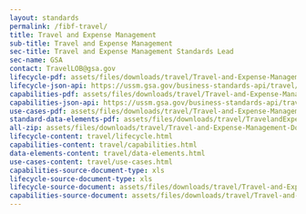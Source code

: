 ```yaml
---
layout: standards
permalink: /fibf-travel/
title: Travel and Expense Management
sub-title: Travel and Expense Management
sec-title: Travel and Expense Management Standards Lead
sec-name: GSA
contact: TravelLOB@gsa.gov
lifecycle-pdf: assets/files/downloads/travel/Travel-and-Expense-Management-Federal-Business-Lifecycle.xlsx
lifecycle-json-api: https://ussm.gsa.gov/business-standards-api/travel/business-lifecycle/
capabilities-pdf: assets/files/downloads/travel/Travel-and-Expense-Management-Business-Capabilities.xlsx
capabilities-json-api: https://ussm.gsa.gov/business-standards-api/travel/capabilities/
use-cases-pdf: assets/files/downloads/travel/Travel-and-Expense-Management-Business-use-cases.zip
standard-data-elements-pdf: assets/files/downloads/travel/TravelandExpense_FIBF_Standard_Data_Elements.xlsx
all-zip: assets/files/downloads/travel/Travel-and-Expense-Management-Download-All.zip
lifecycle-content: travel/lifecycle.html
capabilities-content: travel/capabilities.html
data-elements-content: travel/data-elements.html
use-cases-content: travel/use-cases.html
capabilities-source-document-type: xls
lifecycle-source-document-type: xls
lifecycle-source-document: assets/files/downloads/travel/Travel-and-Expense-Management-Federal-Business-Lifecycle.xlsx
capabilities-source-document: assets/files/downloads/travel/Travel-and-Expense-Management-Business-Capabilities.xlsx
---
```

